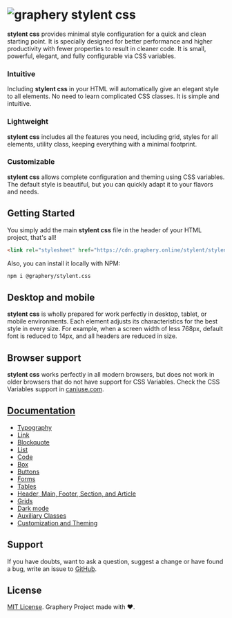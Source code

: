 # ![graphery](https://cdn.graphery.online/img/gy.svg) stylent css

**stylent css** provides minimal style configuration for a quick and clean starting point. It is specially designed for
better performance and higher productivity with fewer properties to result in cleaner code. It is small, powerful,
elegant, and fully configurable via CSS variables.

### Intuitive

Including **stylent css** in your HTML will automatically give an elegant style to all elements. No need to learn
complicated CSS classes. It is simple and intuitive.

### Lightweight

**stylent css** includes all the features you need, including grid, styles for all elements, utility class, keeping
everything with a minimal footprint.

### Customizable

**stylent css** allows complete configuration and theming using CSS variables. The default style is beautiful, but you
can quickly adapt it to your flavors and needs.

## Getting Started

You simply add the main **stylent css** file in the header of your HTML project, that's all!

```html
<link rel="stylesheet" href="https://cdn.graphery.online/stylent/stylent.min.css">
```

Also, you can install it locally with NPM:

```bash
npm i @graphery/stylent.css
```

## Desktop and mobile

**stylent css** is wholly prepared for work perfectly in desktop, tablet, or mobile environments. Each element adjusts
its characteristics for the best style in every size. For example, when a screen width of less 768px, default font is
reduced to 14px, and all headers are reduced in size.

## Browser support

**stylent css** works perfectly in all modern browsers, but does not work in older browsers that do not have support for
CSS Variables. Check the CSS Variables support in [caniuse.com](https://caniuse.com/css-variables).

## [Documentation](https://www.graphery.org/stylent/)

- [Typography](https://www.graphery.org/stylent.css/#typography)
- [Link](https://www.graphery.org/stylent.css/#link)
- [Blockquote](https://www.graphery.org/stylent.css/#blockquote)
- [List](https://www.graphery.org/stylent.css/#list)
- [Code](https://www.graphery.org/stylent.css/#code)
- [Box](https://www.graphery.org/stylent.css/#box)
- [Buttons](https://www.graphery.org/stylent.css/#buttons)
- [Forms](https://www.graphery.org/stylent.css/#forms)
- [Tables](https://www.graphery.org/stylent.css/#tables)
- [Header, Main, Footer, Section, and Article](https://www.graphery.org/stylent.css/#blocks)
- [Grids](https://www.graphery.org/stylent.css/#grids)
- [Dark mode](https://www.graphery.org/stylent.css/#dark)
- [Auxiliary Classes](https://www.graphery.org/stylent.css/#auxiliar)
- [Customization and Theming](https://www.graphery.org/stylent.css/#customization)

## Support

If you have doubts, want to ask a question, suggest a change or have found a bug, write an issue to 
[GitHub](https://github.com/graphery/stylent.css/issues).
## License

[MIT License](https://www.graphery.org/stylent/LICENSE.html). Graphery Project made with ❤.